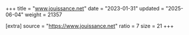 +++
title = "www.jouissance.net"
date = "2023-01-31"
updated = "2025-06-04"
weight = 21357

[extra]
source = "https://www.jouissance.net"
ratio = 7
size = 21
+++
